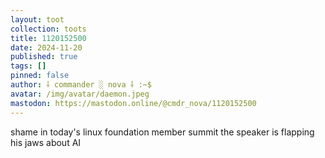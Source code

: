```yaml
---
layout: toot
collection: toots
title: 1120152500
date: 2024-11-20
published: true
tags: []
pinned: false
author: ⸸ commander ░ nova ⸸ :~$
avatar: /img/avatar/daemon.jpeg
mastodon: https://mastodon.online/@cmdr_nova/1120152500
---
```


shame in today's linux foundation member summit the speaker is flapping his jaws about AI
